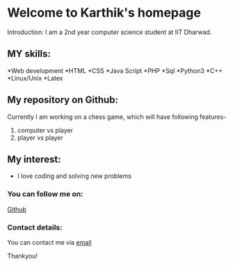 # Welcome to Karthik's homepage
Introduction:
 I am a 2nd year computer science student at IIT Dharwad.

## MY skills:
*Web development
  *HTML
  *CSS
  *Java Script
  *PHP
  *Sql
*Python3
*C++
*Linux/Unix
*Latex

## My repository on Github:
Currently I am working on a chess game, which will have following features-

1. computer vs player
1. player vs player
## My interest:
* I love coding and solving new problems



### You can follow me on:
[Github](http://github.com/KarthikVV24-11-1999/)

### Contact details:
You can contact me via [email](170010016@iitdh.ac.in)


Thankyou!
